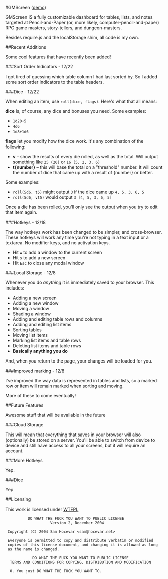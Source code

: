 #GMScreen ([demo](http://ryankinal.github.com/GMScreen/))

GMScreen IS a fully customizable dashboard for tables, lists, and notes targeted at Pencil-and-Paper (or, more likely, computer-pencil-and-paper) RPG game masters, story-tellers, and dungeon-masters.

Besides require.js and the localStorage shim, all code is my own.

##Recent Additions

Some cool features that have recently been added!

###Sort Order Indicators - 12/22

I got tired of guessing which table column I had last sorted by. So I added some sort order indicators to the table headers.

###Dice - 12/22

When editing an item, use `roll(dice, flags)`. Here's what that all means:

**dice** is, of course, any dice and bonuses you need. Some examples:

* `1d20+5`
* `4d6`
* `1d8+1d6`

**flags** let you modify how the dice work. It's any combination of the following:</p>

* **v** &ndash; show the results of every die rolled, as well as the total. Will output something like `25 (20)` or `16 (5, 2, 3, 6)`
* **t{number}** &ndash; this will base the total on a &quot;threshold&quot; number. It will count the number of dice that came up with a result of {number} or better.

Some examples:

* `roll(5d6, t5)` might output `3` if the dice came up `4, 5, 3, 6, 5`
* `roll(5d6, vt5)` would output `3 [4, 5, 3, 6, 5]`

Once a die has been rolled, you'll only see the output when you try to edit that item again.

###Hotkeys - 12/18

The way hotkeys work has been changed to be simpler, and cross-browser. These hotkeys will work any time you're not typing in a text input or a textarea. No modifier keys, and no activation keys.

* Hit `w` to add a window to the current screen
* Hit `s` to add a new screen
* Hit `Esc` to close any modal window

###Local Storage - 12/8

Whenever you do *anything* it is immediately saved to your browser. This includes:

* Adding a new screen
* Adding a new window
* Moving a window
* Shading a window
* Adding and editing table rows and columns
* Adding and editing list items
* Sorting tables
* Moving list items
* Marking list items and table rows
* Deleting list items and table rows
* **Basically anything you do**

And, when you return to the page, your changes will be loaded for you.

###Improved marking - 12/8

I've improved the way data is represented in tables and lists, so a marked row or item will remain marked when sorting and moving.

More of these to come eventually!

##Future Features

Awesome stuff that will be available in the future

###Cloud Storage

This will mean that everything that saves in your browser will also (optionally) be stored on a server. You'll be able to switch from device to device and still have access to all your screens, but it will require an account.

###More Hotkeys

Yep.

###Dice

Yep

##Licensing

This work is licensed under [WTFPL](http://sam.zoy.org/wtfpl/)

              DO WHAT THE FUCK YOU WANT TO PUBLIC LICENSE 
                        Version 2, December 2004 

     Copyright (C) 2004 Sam Hocevar <sam@hocevar.net> 

     Everyone is permitted to copy and distribute verbatim or modified 
     copies of this license document, and changing it is allowed as long 
     as the name is changed. 

                DO WHAT THE FUCK YOU WANT TO PUBLIC LICENSE 
      TERMS AND CONDITIONS FOR COPYING, DISTRIBUTION AND MODIFICATION 

      0. You just DO WHAT THE FUCK YOU WANT TO. 
